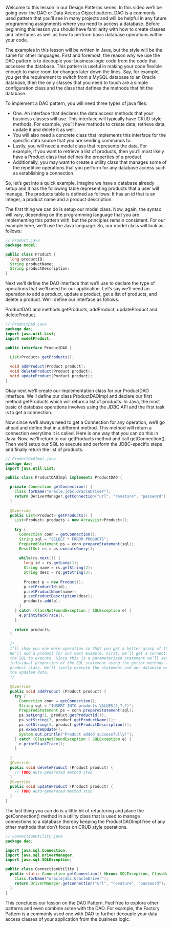 Welcome to this lesson in our Design Patterns series. In this video we’ll be
going over the DAO or Data Access Object pattern. DAO is a commonly used
pattern that you’ll see in many projects and will be helpful in any future
programming assignments where you need to access a database. Before beginning
this lesson you should have familiarity with how to create classes and
interfaces as well as how to perform basic database operations within your
code. 

The examples in this lesson will be written in Java, but the style will be the
same for other languages. First and foremost, the reason why we use the DAO
pattern is to decouple your business logic code from the code that accesses the
database. This pattern is useful in making your code flexible enough to make
room for changes later down the lines. Say, for example, you get the
requirement to switch from a MySQL database to an Oracle database, then the
only classes that you need to touch are a simple configuration class and the
class that defines the methods that hit the database. 

To implement a DAO pattern, you will need three types of java files:

- One.  An interface that declares the data access methods that your business
  classes will use. This interface will typically have CRUD style methods. For
  example, you’ll have methods to create data, retrieve data, update it and
  delete it as well. 
- You will also need a concrete class that implements this interface for the
  specific data source that you are sending commands to.
- Lastly, you will need a model class that represents the data. For example, if
  you want to retrieve a list of products, then you’ll most likely have a
  Product class that defines the properties of a product. 
- Additionally, you may want to create a utility class that manages some of the
  repetitive operations that you perform for any database access such as
  establishing a connection. 
 
So, let’s get into a quick example. Imagine we have a database already setup
and it has the following table representing products that a user will manage.
The products table is defined as follows: It has an id that is an integer, a
product name and a product description. 

The first thing we can do is setup our model class. Now, again, the syntax will
vary, depending on the programming language that you are implementing this
pattern with, but the principles remain consistent. For our example here, we’ll
use the Java language.  So, our model class will look as follows:

```java
// Product.java
package model;

public class Product {
  long productID;
  String productName;
  String productDescription;
}
```

Next we’ll define the DAO interface that we’ll use to declare the type of
operations that we’ll need for our application. Let’s say we’ll need an
operation to add a product, update a product, get a list of products, and
delete a product. We’ll define our interface as follows.  

ProductDAO and methods getProducts, addProduct, updateProduct and
deleteProduct. 

```java
// ProductDAO.java
package dao;
import java.util.List;
import modelProduct;

public interface ProductDAO {

  List<Product> getProducts();
  
  void addProduct(Product product);
  void deleteProduct(Product product);
  void updateProduct(Porduct product);
}
```

Okay next we’ll create our implementation class for our ProductDAO interface.
We’ll define our class ProductDAOImpl and declare our first method getProducts
which will return a list of products. In Java, the most basic of database
operations involves using the JDBC API and the first task is to get a
connection. 

Now since we’ll always need to get a Connection for any operation, we’ll go
ahead and define that in a different method. This method will return a
connection everytime it is called.  Here is one way that you can do this in
Java. Now, we’ll return to our getProducts method and call getConnection().
Then we’d setup our SQL to execute and perform the JDBC-specific steps and
finally return the list of products. 

```java
// ProductDAOImpl.java
package dao;
import java.util.List;

public class ProductDAOImpl implements ProductDAO {

  private Connection getConnection() {
    Class.forName("oracle.jdbc.OracleDriver");
    return DeriverManager.getConnection("url", "revature", "password");
  }
  
  @Override
  public List<Product> getProducts() {
    List<Product> products = new ArrayList<Product>();
    
    try {
      Connection conn = getConnection();
      String sql = "SELECT * FRROM PRODUCTS";
      PreparedStatement ps = conn.prepareStatement(sql);
      ResultSet rs = ps.executeQuery();
      
      while(rs.next()) {
        long id = rs.getLong(1);
        String name = rs.getString(2);
        String desc = rs.getString(3);
        
        Procuct p = new Product();
        p.setProductId(id);
        p.setProductName(name);
        p.setProductDescription(desc);
        products.add(p);
      }
    } catch (ClassNotFoundException | SQLException e) {
      e.printStackTrace();
    }
    
    return products;
  }
  
  /*
  I’ll show you one more operation so that you get a better grasp of the concept.
  We’ll add a product for our next example. First, we’ll get a connection, define
  the SQL to execute. Since this is a parameterized statement we’ll set the
  individual properties of the SQL statement using the getter methods from our
  product class. We’ll lastly execute the statement and our database well exhibit
  the updated data. 
  */
  
  @Override
  public void addProduct (Product product) {
    try {
      Connection conn = getConnection();
      String sql = "INSERT INTO products VALUES(?,?,?)";
      PreparedStatement ps = conn.prepareStatement(sql);
      ps.setLong(1, product.getProductId());
      ps.setString(2, product.getProductName());
      ps.setString(3, product.getProductDescription());
      ps.executeUpdate();
      System.out.println("Product added successfully!");
    } catch (ClassNotFoundException | SQLException e) {
      e.printStackTrace();
    }
    
  }
  @Override
  public void deleteProduct (Product product) {
    // TODO Auto-generated method stub
  }
  @Override
  public void updateProduct (Product product) {
    // TODO Auto-generated method stub
  }
}
```

The last thing you can do is a little bit of refactoring and place the
getConnection() method in a utility class that is used to manage connections to
a database thereby keeping the ProductDAOImpl free of any other methods that
don’t focus on CRUD style operations. 

```java
// ConnectionUtility.java
package dao;

import java.sql.Connection;
import java.sql.DriverManager;
import java.sql.SQLException;

public class ConnectionUtility {
  public static Connection getConnection() throws SQLException, ClassNotFoundException {
    Class.forName("oraclejdbc.OracleDriver");
    return DriverManager.getconnection("url", "revature", "password");
  }
}
```

This concludes our lesson on the DAO Pattern. Feel free to explore other
patterns and even combine some with the DAO. For example, the Factory Pattern
is a commonly used one with DAO to further decouple your data access classes of
your application from the business logic. 
